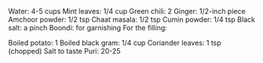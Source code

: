 Water: 4-5 cups
Mint leaves: 1/4 cup
Green chili: 2
Ginger: 1/2-inch piece
Amchoor powder: 1/2 tsp
Chaat masala: 1/2 tsp
Cumin powder: 1/4 tsp
Black salt: a pinch
Boondi: for garnishing
For the filling:

Boiled potato: 1
Boiled black gram: 1/4 cup
Coriander leaves: 1 tsp (chopped)
Salt to taste
Puri: 20-25

 